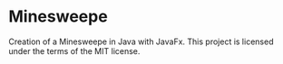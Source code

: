 # Minesweepe
Creation of a Minesweepe in Java with JavaFx.
This project is licensed under the terms of the MIT license.
